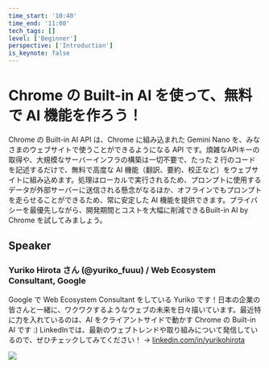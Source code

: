 ```yaml
---
time_start: '10:40'
time_end: '11:00'
tech_tags: []
level: ['Beginner']
perspective: ['Introduction']
is_keynote: false
---
```


# Chrome の Built-in AI を使って、無料で AI 機能を作ろう！

Chrome の Built-in AI API は、Chrome に組み込まれた Gemini Nano を、みなさまのウェブサイトで使うことができるようになる API です。煩雑なAPIキーの取得や、大規模なサーバーインフラの構築は一切不要で、たった 2 行のコードを記述するだけで、無料で高度な AI 機能（翻訳、要約、校正など）をウェブサイトに組み込めます。処理はローカルで実行されるため、プロンプトに使用するデータが外部サーバーに送信される懸念がなるほか、オフラインでもプロンプトを走らせることができるため、常に安定した AI 機能を提供できます。プライバシーを最優先しながら、開発期間とコストを大幅に削減できるBuilt-in AI by Chrome を試してみましょう。

## Speaker

### Yuriko Hirota さん (@yuriko_fuuu) / Web Ecosystem Consultant, Google

Google で Web Ecosystem Consultant をしている Yuriko です！日本の企業の皆さんと一緒に、ワクワクするようなウェブの未来を日々描いています。最近特に力を入れているのは、AI をクライアントサイドで動かす Chrome の Built-in AI です :) LinkedInでは、最新のウェブトレンドや取り組みについて発信しているので、ぜひチェックしてみてください！ → [linkedin.com/in/yurikohirota](https://www.linkedin.com/in/yurikohirota/)

![](https://storage.googleapis.com/gdg-tokyo-web-public/events/20251122-devfest25/speaker-headshot/yuriko-hirota.jpg)
